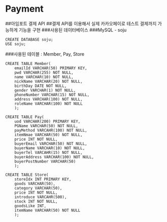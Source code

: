 # Payment
##아임포트 결제 API
##결제 API를 이용해서 실제 카카오페이로 테스트 결제까지 가능하게 기능을 구현
###사용된 데이터베이스
###MySQL - soju

	CREATE DATABASE soju;
	USE soju;

###사용된 테이블 : Member, Pay, Store
	
	CREATE TABLE Member(
		emailId VARCHAR(50) PRIMARY KEY,
		pwd VARCHAR(255) NOT NULL,
		name VARCHAR(10) NOT NULL,
		nickName VARCHAR(20) NOT NULL,
		birthDay DATE NOT NULL,
		gender VARCHAR(1) NOT NULL,
		phoneNumber VARCHAR(15) NOT NULL,
		address VARCHAR(100) NOT NULL,
		roleName VARCHAR(100) NOT NULL
		);
	
	CREATE TABLE Pay(
		uod VARCHAR(200) PRIMARY KEY,
		PGName VARCHAR(50) NOT NULL,
		payMethod VARCAHR(100) NOT NULL,
		itemNmae VARCHAR(50) NOT NULL,
		price INT NOT NULL,
		buyerEmail VARCHAR(50) NOT NULL,
		buyerName VARCHAR(10) NOT NULL,
		buyerTel VARCAHR(15) NOT NULL,
		buyerAddress VARCHAR(100) NOT NULL,
		buyerPostNumber VARCHAR(50)
		);
	
	CREATE TABLE Store(
		storeIdx INT PRIMARY KEY,
		goods VARCHAR(50),
		category VARCHAR(50),
		price INT NOT NULL,
		introduce VARCAHR(500),
		stock INT NOT NULL,
		goodsLike INT,
		itemName VARCHAR(50) NOT NULL
		);

	
